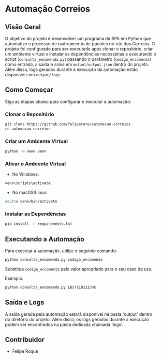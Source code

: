 # Automação Correios

## Visão Geral

O objetivo do projeto é desenvolver um programa de RPA em Python que automatize o processo de rastreamento de pacotes no site dos Correios. 
O projeto foi configurado para ser executado após clonar o repositório, criar um ambiente virtual e instalar as dependências necessárias e executando o script (`consulta_encomenda.py`) passando o parâmetro (`codigo_encomenda`) como entrada, a saída é salva em `output/output.json` dentro do projeto. 
Além disso, logs gerados durante a execução da automação estão disponíveis em `output/logs`.

## Como Começar

Siga as etapas abaixo para configurar e executar a automação:

### Clonar o Repositório

```bash
git clone https://github.com/feliperaro/automacao-correios
cd automacao-correios
```

### Criar um Ambiente Virtual

```bash
python -m venv venv
```

### Ativar o Ambiente Virtual

- No Windows:

```bash
venv\Scripts\activate
```

- No macOS/Linux:

```bash
source venv/bin/activate
```

### Instalar as Dependências

```bash
pip install -r requirements.txt
```

## Executando a Automação

Para executar a automação, utilize o seguinte comando:

```bash
python consulta_encomenda.py codigo_encomenda
```

Substitua `codigo_encomenda` pelo valor apropriado para o seu caso de uso. 

Exemplo: 
```bash
python consulta_encomenda.py LB571181225HK
```

## Saída e Logs

A saída gerada pela automação estará disponível na pasta 'output' dentro do diretório do projeto. Além disso, os logs gerados durante a execução podem ser encontrados na pasta dedicada chamada 'logs'.


## Contribuidor

- Felipe Roque

